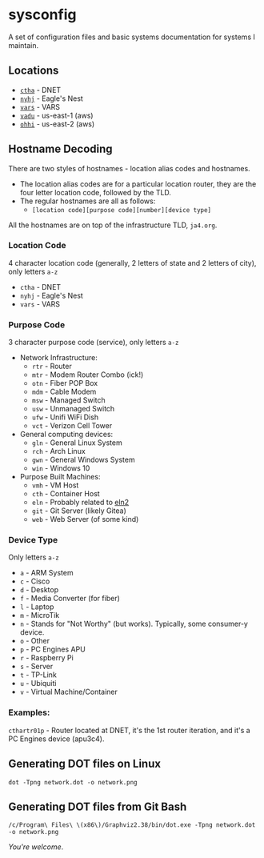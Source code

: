 # sysconfig

A set of configuration files and basic systems documentation for systems I maintain.

## Locations

* [`ctha`](ctha/README.md) - DNET
* [`nyhj`](nyhj/README.md) - Eagle's Nest
* [`vars`](vars/README.md) - VARS
* [`vadu`](vadu/README.md) - us-east-1 (aws)
* [`ohhi`](ohhi/README.md) - us-east-2 (aws)

## Hostname Decoding

There are two styles of hostnames - location alias codes and hostnames.

* The location alias codes are for a particular location router, they are the four letter location code, followed by the TLD.
* The regular hostnames are all as follows:
    * `[location code][purpose code][number][device type]`

All the hostnames are on top of the infrastructure TLD, `ja4.org`.

### Location Code

4 character location code (generally, 2 letters of state and 2 letters of city), only letters `a-z`

* `ctha` - DNET
* `nyhj` - Eagle's Nest
* `vars` - VARS

### Purpose Code

3 character purpose code (service), only letters `a-z`

* Network Infrastructure:
    * `rtr` - Router
    * `mtr` - Modem Router Combo (ick!)
    * `otn` - Fiber POP Box
    * `mdm` - Cable Modem
    * `msw` - Managed Switch
    * `usw` - Unmanaged Switch
    * `ufw` - Unifi WiFi Dish
    * `vct` - Verizon Cell Tower
* General computing devices:
    * `gln` - General Linux System
    * `rch` - Arch Linux
    * `gwn` - General Windows System
    * `win` - Windows 10
* Purpose Built Machines:
    * `vmh` - VM Host
    * `cth` - Container Host
    * `eln` - Probably related to [eln2](https://eln2.org)
    * `git` - Git Server (likely Gitea)
    * `web` - Web Server (of some kind)

### Device Type

Only letters `a-z`

* `a` - ARM System
* `c` - Cisco
* `d` - Desktop
* `f` - Media Converter (for fiber)
* `l` - Laptop
* `m` - MicroTik
* `n` - Stands for "Not Worthy" (but works). Typically, some consumer-y device.
* `o` - Other
* `p` - PC Engines APU
* `r` - Raspberry Pi
* `s` - Server
* `t` - TP-Link
* `u` - Ubiquiti
* `v` - Virtual Machine/Container

### Examples:

`cthartr01p` - Router located at DNET, it's the 1st router iteration, and it's a PC Engines device (apu3c4).

## Generating DOT files on Linux

```shell script
dot -Tpng network.dot -o network.png
```

## Generating DOT files from Git Bash

```shell script
/c/Program\ Files\ \(x86\)/Graphviz2.38/bin/dot.exe -Tpng network.dot -o network.png
```

*You're welcome*.

